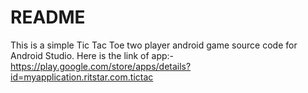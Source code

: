 # README #

This is a simple Tic Tac Toe two player android game source code for Android Studio.
Here is the link of app:- https://play.google.com/store/apps/details?id=myapplication.ritstar.com.tictac
